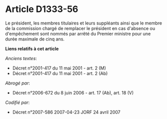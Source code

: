 # Article D1333-56

Le président, les membres titulaires et leurs suppléants ainsi que le membre de la commission chargé de remplacer le
président en cas d'absence ou d'empêchement sont nommés par arrêté du Premier ministre pour une durée maximale de cinq ans.

**Liens relatifs à cet article**

_Anciens textes_:

  - Décret n°2001-417 du 11 mai 2001 - art. 2 (M)
  - Décret n°2001-417 du 11 mai 2001 - art. 2 (Ab)

_Abrogé par_:

  - Décret n°2006-672 du 8 juin 2006 - art. 17 (Ab), art. 18 (V)

_Codifié par_:

  - Décret n°2007-586 2007-04-23 JORF 24 avril 2007
